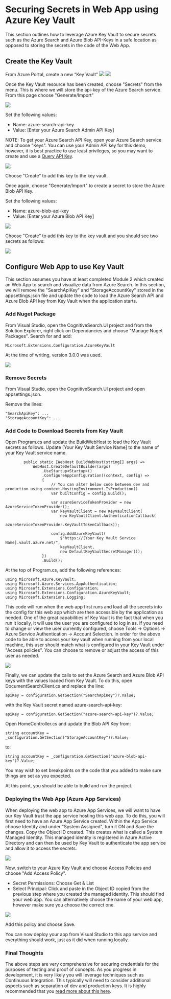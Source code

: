 # Securing Secrets in Web App using Azure Key Vault

This section outlines how to leverage Azure Key Vault to secure secrets such as the Azure Search and Azure Blob API-Keys in a safe location as opposed to storing the secrets in the code of the Web App.

## Create the Key Vault
From Azure Portal, create a new “Key Vault”
![](/images/create-kv-1.png)
![](/images/create-kv-2.png)

Once the Key Vault resource has been created, choose "Secrets" from the menu.  This is where we will store the api-key of the Azure Search service.  From this page choose "Generate/Import"

![](/images/kv-create-secret.png)

Set the following values:
* Name: azure-search-api-key
* Value: [Enter your Azure Search Admin API Key]

NOTE: To get your Azure Search API Key, open your Azure Search service and choose "Keys".  You can use your Admin API key for this demo, however, it is best practice to use least privileges, so you may want to create and use a [Query API Key](https://docs.microsoft.com/en-us/azure/search/search-security-api-keys).

![](/images/kv-set-secret.png)

Choose "Create" to add this key to the key vault.

Once again, choose "Generate/Import" to create a secret to store the Azure Blob API Key.  

Set the following values:
* Name: azure-blob-api-key
* Value: [Enter your Azure Blob API Key]

![](/images/kv-set-secret-blob.png)

Choose "Create" to add this key to the key vault and you should see two secrets as follows:

![](/images/kv-view-list.png)

## Configure Web App to use Key Vault

This section assumes you have at least completed Module 2 which created an Web App to search and visualize data from Azure Search.  In this section, we will remove the "SearchApiKey" and "StorageAccountKey" stored in the appsettings.json file and update the code to load the Azure Search API and Azure Blob API key from Key Vault when the application starts.

### Add Nuget Package

From Visual Studio, open the CognitiveSearch.UI project and from the Solution Explorer, right click on Dependancies and choose "Manage Nuget Packages".  Search for and add:
```
Microsoft.Extensions.Configuration.AzureKeyVault
```
At the time of writing, version 3.0.0 was used.

![](/images/kv-nuget.png)

### Remove Secrets

From Visual Studio, open the CognitiveSearch.UI project and open appsettings.json.

Remove the lines:
```
"SearchApiKey": ...
"StorageAccountKey": ...
```

### Add Code to Download Secrets from Key Vault

Open Program.cs and update the BuildWebHost to load the Key Vault secrets as follows.  Update [Your Key Vault Service Name] to the name of your Key Vault service name.  

```
        public static IWebHost BuildWebHost(string[] args) =>
            WebHost.CreateDefaultBuilder(args)
                .UseStartup<Startup>()
                .ConfigureAppConfiguration((context, config) =>
                {
                    // You can alter below code between dev and production using context.HostingEnvironment.IsProduction()
                    var builtConfig = config.Build();

                    var azureServiceTokenProvider = new AzureServiceTokenProvider();
                    var keyVaultClient = new KeyVaultClient(
                        new KeyVaultClient.AuthenticationCallback(
                            azureServiceTokenProvider.KeyVaultTokenCallback));

                    config.AddAzureKeyVault(
                        $"https://[Your Key Vault Service Name].vault.azure.net/",
                        keyVaultClient,
                        new DefaultKeyVaultSecretManager());
                })
                .Build();

```

At the top of Program.cs, add the following references:

```
using Microsoft.Azure.KeyVault;
using Microsoft.Azure.Services.AppAuthentication;
using Microsoft.Extensions.Configuration;
using Microsoft.Extensions.Configuration.AzureKeyVault;
using Microsoft.Extensions.Logging;
```

This code will run when the web app first runs and load all the secrets into the config for this web app which are then accessible by the application as needed.  One of the great capabilities of Key Vault is the fact that when you run it locally, it will use the user you are configured to log in as.  If you need to change or view the user currently configured, choose Tools -> Options -> Azure Service Authentication -> Account Selection.  In order for the above code to be able to access your key vault when running from your local machine, this user should match what is configured in your Key Vault under "Access policies".  You can choose to remove or adjust the access of this user as needed.

![](/images/kv-access-policies.png)

Finally, we can update the calls to set the Azure Search and Azure Blob API keys with the values loaded from Key Vault.  To do this, open DocumentSearchClient.cs and replace the line:

```
apiKey = configuration.GetSection("SearchApiKey")?.Value;
```

with the Key Vault secret named azure-search-api-key:
```
apiKey = configuration.GetSection("azure-search-api-key")?.Value;
```

Open HomeController.cs and update the Blob API Key from:

```
string accountKey = _configuration.GetSection("StorageAccountKey")?.Value;
```

to:

```
string accountKey = _configuration.GetSection("azure-blob-api-key")?.Value;
```

You may wish to set breakpoints on the code that you added to make sure things are set as you expected.

At this point, you should be able to build and run the project.

### Deploying the Web App (Azure App Services)

When deploying the web app to Azure App Services, we will want to have our Key Vault trust the app service hosting this web app.  To do this, you will first need to have an Azure App Service created.  Within the App Service choose Identity and under "System Assigned", turn it ON and Save the changes.  Copy the Object ID created.  This creates what is called a System Managed Identity.  This managed identity is registered in Azure Active Directory and can then be used by Key Vault to authenticate the app service and allow it to access the secrets.

![](/images/kv-app-identity.png)

Now, switch to your Azure Key Vault and choose Access Policies and choose "Add Access Policy".  

* Secret Permissions: Choose Get & List
* Select Principal: Click and paste in the Object ID copied from the previous step where you created the managed identity.  This should find your web app.  You can alternatively choose the name of your web app, however make sure you choose the correct one.

![](/images/kv-access-policy-system.png)

Add this policy and choose Save.

You can now deploy your app from Visual Studio to this app service and everything should work, just as it did when running locally.

### Final Thoughts

The above steps are very comprehensive for securing credentials for the purposes of testing and proof of concepts.  As you progress in development, it is very likely you will leverage techniques such as Continuous Integration.  This typically will need to consider additional aspects such as separation of dev and production keys.  It is highly recommended that you [read more about this here](https://docs.microsoft.com/en-us/azure/key-vault/key-vault-best-practices).
